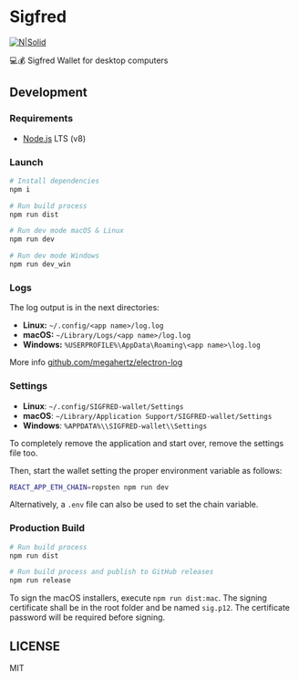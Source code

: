 # Sigfred

[![N|Solid](https://media.licdn.com/dms/image/C4E0BAQGMR0qJbnD7PQ/company-logo_200_200/0?e=2159024400&v=beta&t=tecore7fKknZOYu6Ac8tbijx7CQmV0XYDMt3cb7okws)](https://www.linkedin.com/company/sigfred)

💻💰 Sigfred Wallet for desktop computers

## Development

### Requirements

* [Node.js](https://nodejs.org) LTS (v8)

### Launch

```bash
# Install dependencies
npm i

# Run build process
npm run dist

# Run dev mode macOS & Linux
npm run dev

# Run dev mode Windows
npm run dev_win
```

### Logs

The log output is in the next directories:

* **Linux:** `~/.config/<app name>/log.log`
* **macOS:** `~/Library/Logs/<app name>/log.log`
* **Windows:** `%USERPROFILE%\AppData\Roaming\<app name>\log.log`

More info [github.com/megahertz/electron-log](https://github.com/megahertz/electron-log)

### Settings

* **Linux**: `~/.config/SIGFRED-wallet/Settings`
* **macOS**: `~/Library/Application Support/SIGFRED-wallet/Settings`
* **Windows**: `%APPDATA%\\SIGFRED-wallet\\Settings`

To completely remove the application and start over, remove the settings file too.


Then, start the wallet setting the proper environment variable as follows:

```bash
REACT_APP_ETH_CHAIN=ropsten npm run dev
```

Alternatively, a `.env` file can also be used to set the chain variable.

### Production Build

```bash
# Run build process
npm run dist

# Run build process and publish to GitHub releases
npm run release
```

To sign the macOS installers, execute `npm run dist:mac`. The signing certificate shall be in the root folder and be named `sig.p12`. The certificate password will be required before signing.

## LICENSE

MIT
